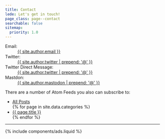 ```yaml
---
title: Contact
lede: Let's get in touch!
page_class: page--contact
searchable: false
sitemap:
  priority: 1.0
---
```


<dl>
    <dt>Email:</dt>
    <dd><a class="canada" href="mailto:{{ site.author.email }}">{{ site.author.email }}</a></dd>
    <dt>Twitter:</dt>
    <dd><a class="canada" href="{{ site.author.urls.twitter }}">{{ site.author.twitter | prepend: '@' }}</a></dd>
    <dt>Twitter Direct Message:</dt>
    <dd><a class="canada" href="https://twitter.com/messages/compose?recipient_id={{ site.author.twitter }}">{{ site.author.twitter | prepend: '@' }}</a></dd>
    <dt>Mastdon:</dt>
    <dd><a class="canada" href="{{ site.author.urls.mastodon }}">{{ site.author.mastodon | prepend: '@' }}</a></dd>
</dl>

<p>There are a number of Atom Feeds you also can subscribe to:</p>

<ul class="shelf" role="navigation">
    <li><a class="button" href="/feed.xml" rel="alternate">All Posts</a></li>
    {% for page in site.data.categories %}
        <li>
            <a class="button" href="/{{ page.type }}.xml" rel="alternate">{{ page.title }}</a>
        </li>
    {% endfor %}
</ul>

--------

{% include components/ads.liquid %}
